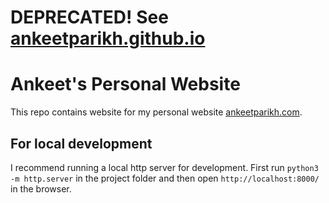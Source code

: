 # DEPRECATED! See [ankeetparikh.github.io](https://github.com/ankeetparikh/ankeetparikh.github.io)
# Ankeet's Personal Website
This repo contains website for my personal website [ankeetparikh.com](https://ankeetparikh.com).

## For local development
I recommend running a local http server for development. First run `python3 -m http.server` in the project folder and then open `http://localhost:8000/` in the browser.

